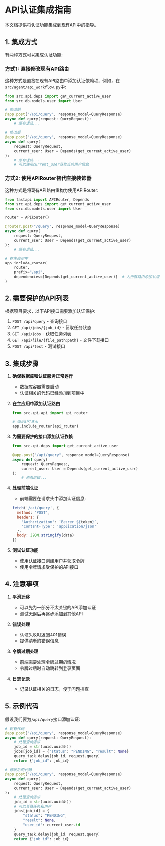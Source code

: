 # API认证集成指南

本文档提供将认证功能集成到现有API中的指导。

## 1. 集成方式

有两种方式可以集成认证功能:

### 方式1: 直接修改现有API路由

这种方式是直接在现有API路由中添加认证依赖项。例如，在`src/agent/api_workflow.py`中:

```python
from src.api.deps import get_current_active_user
from src.db.models.user import User

# 修改前
@app.post("/api/query", response_model=QueryResponse)
async def query(request: QueryRequest):
    # 原有逻辑...

# 修改后
@app.post("/api/query", response_model=QueryResponse)
async def query(
    request: QueryRequest,
    current_user: User = Depends(get_current_active_user)
):
    # 原有逻辑...
    # 可以使用current_user获取当前用户信息
```

### 方式2: 使用APIRouter替代直接装饰器

这种方式是将现有API路由重构为使用APIRouter:

```python
from fastapi import APIRouter, Depends
from src.api.deps import get_current_active_user
from src.db.models.user import User

router = APIRouter()

@router.post("/query", response_model=QueryResponse)
async def query(
    request: QueryRequest,
    current_user: User = Depends(get_current_active_user)
):
    # 原有逻辑...

# 在主应用中
app.include_router(
    router,
    prefix="/api",
    dependencies=[Depends(get_current_active_user)]  # 为所有路由添加认证
)
```

## 2. 需要保护的API列表

根据项目要求，以下API接口需要添加认证保护:

1. `POST /api/query` - 查询接口
2. `GET /api/jobs/{job_id}` - 获取任务状态
3. `GET /api/jobs` - 获取任务列表
4. `GET /api/file/{file_path:path}` - 文件下载接口
5. `POST /api/test` - 测试接口

## 3. 集成步骤

1. **确保数据库和认证服务正常运行**
   - 数据库容器需要启动
   - 认证相关的代码已经添加到项目中

2. **在主应用中添加认证路由**
   ```python
   from src.api.api import api_router
   
   # 添加API路由
   app.include_router(api_router)
   ```

3. **为需要保护的接口添加认证依赖**
   ```python
   from src.api.deps import get_current_active_user
   
   @app.post("/api/query", response_model=QueryResponse)
   async def query(
       request: QueryRequest,
       current_user: User = Depends(get_current_active_user)
   ):
       # 原有逻辑...
   ```

4. **处理前端认证**
   - 前端需要在请求头中添加认证信息:
   ```javascript
   fetch('/api/query', {
     method: 'POST',
     headers: {
       'Authorization': `Bearer ${token}`,
       'Content-Type': 'application/json'
     },
     body: JSON.stringify(data)
   })
   ```

5. **测试认证功能**
   - 使用认证接口创建用户并获取令牌
   - 使用令牌请求受保护的API接口

## 4. 注意事项

1. **平滑迁移**
   - 可以先为一部分不太关键的API添加认证
   - 测试无误后再逐步添加到其他API

2. **错误处理**
   - 认证失败时返回401错误
   - 提供清晰的错误信息

3. **令牌过期处理**
   - 前端需要处理令牌过期的情况
   - 令牌过期时自动跳转到登录页面

4. **日志记录**
   - 记录认证相关的日志，便于问题排查

## 5. 示例代码

假设我们要为`/api/query`接口添加认证:

```python
# 现有代码
@app.post("/api/query", response_model=QueryResponse)
async def query(request: QueryRequest):
    # 处理查询请求
    job_id = str(uuid.uuid4())
    jobs[job_id] = {"status": "PENDING", "result": None}
    query_task.delay(job_id, request.query)
    return {"job_id": job_id}

# 修改后的代码
@app.post("/api/query", response_model=QueryResponse)
async def query(
    request: QueryRequest,
    current_user: User = Depends(get_current_active_user)
):
    # 处理查询请求
    job_id = str(uuid.uuid4())
    # 可以关联任务和用户
    jobs[job_id] = {
        "status": "PENDING", 
        "result": None,
        "user_id": current_user.id
    }
    query_task.delay(job_id, request.query)
    return {"job_id": job_id}
``` 